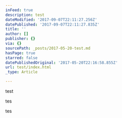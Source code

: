 ```yaml
---
inFeed: true
description: test
dateModified: '2017-09-07T22:11:27.256Z'
datePublished: '2017-09-07T22:11:27.835Z'
title: ''
author: []
publisher: {}
via: {}
sourcePath: _posts/2017-05-20-test.md
hasPage: true
starred: false
datePublishedOriginal: '2017-05-20T22:16:58.855Z'
url: test/index.html
_type: Article

---
```

test

tes

tes